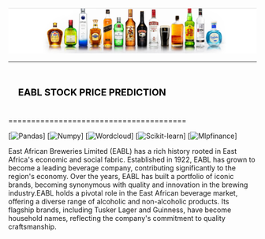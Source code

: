 ![alt text](eabl.png)

--------------------------------------

## <div style="padding: 20px;color:white;margin:10;font-size:90%;text-align:left;display:fill;border-radius:10px;overflow:hidden;background-image: url(https://w0.peakpx.com/wallpaper/957/661/HD-wallpaper-white-marble-white-stone-texture-marble-stone-background-white-stone.jpg)"><b><span style='color:black'> EABL STOCK PRICE PREDICTION</span></b> </div>

=======================================

[![Pandas](https://img.shields.io/badge/pandas-150458?logo=pandas&logoColor=fff&style=for-the-badge)]
[![Numpy](https://img.shields.io/badge/NumPy-013243?logo=numpy&logoColor=fff&style=for-the-badge)]
[![Wordcloud](https://img.shields.io/badge/scikit--learn-F7931E?logo=scikitlearn&logoColor=fff&style=for-the-badge)]
[![Scikit-learn](https://new_vader_sentiment_badge_url.svg)]
[![Mlpfinance](https://new_mlpfinance_badge_url.svg)]

East African Breweries Limited (EABL) has a rich history rooted in East Africa's economic and social fabric. Established in 1922, EABL has grown to become a leading beverage company, contributing significantly to the region's economy. Over the years, EABL has built a portfolio of iconic brands, becoming synonymous with quality and innovation in the brewing industry.EABL holds a pivotal role in the East African beverage market, offering a diverse range of alcoholic and non-alcoholic products. Its flagship brands, including Tusker Lager and Guinness, have become household names, reflecting the company's commitment to quality craftsmanship.
